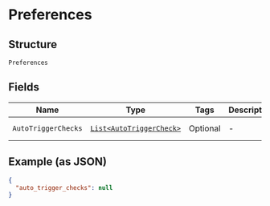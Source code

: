 
# Preferences

## Structure

`Preferences`

## Fields

| Name | Type | Tags | Description | Getter | Setter |
|  --- | --- | --- | --- | --- | --- |
| `AutoTriggerChecks` | [`List<AutoTriggerCheck>`](../../doc/models/auto-trigger-check.md) | Optional | - | List<AutoTriggerCheck> getAutoTriggerChecks() | setAutoTriggerChecks(List<AutoTriggerCheck> autoTriggerChecks) |

## Example (as JSON)

```json
{
  "auto_trigger_checks": null
}
```

